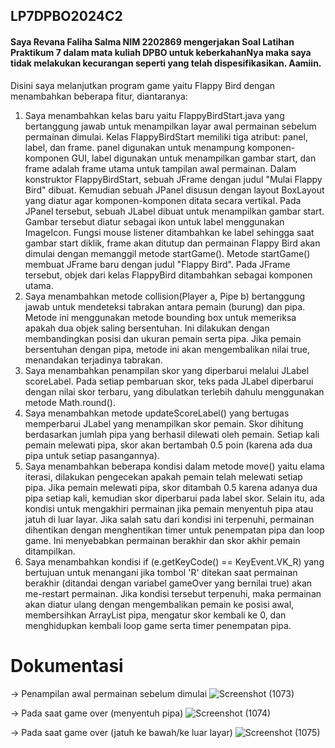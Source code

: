 ## LP7DPBO2024C2

#### Saya Revana Faliha Salma NIM 2202869 mengerjakan Soal Latihan Praktikum 7 dalam mata kuliah DPBO untuk keberkahanNya maka saya tidak melakukan kecurangan seperti yang telah dispesifikasikan. Aamiin.

Disini saya melanjutkan program game yaitu Flappy Bird dengan menambahkan beberapa fitur, diantaranya:
1. Saya menambahkan kelas baru yaitu FlappyBirdStart.java yang bertanggung jawab untuk menampilkan layar awal permainan sebelum permainan dimulai. Kelas FlappyBirdStart memiliki tiga atribut: panel, label, dan frame. panel digunakan untuk menampung komponen-komponen GUI, label digunakan untuk menampilkan gambar start, dan frame adalah frame utama untuk tampilan awal permainan. Dalam konstruktor FlappyBirdStart, sebuah JFrame dengan judul "Mulai Flappy Bird" dibuat. Kemudian sebuah JPanel disusun dengan layout BoxLayout yang diatur agar komponen-komponen ditata secara vertikal. Pada JPanel tersebut, sebuah JLabel dibuat untuk menampilkan gambar start. Gambar tersebut diatur sebagai ikon untuk label menggunakan ImageIcon. Fungsi mouse listener ditambahkan ke label sehingga saat gambar start diklik, frame akan ditutup dan permainan Flappy Bird akan dimulai dengan memanggil metode startGame(). Metode startGame() membuat JFrame baru dengan judul "Flappy Bird". Pada JFrame tersebut, objek dari kelas FlappyBird ditambahkan sebagai komponen utama.
2. Saya menambahkan metode collision(Player a, Pipe b) bertanggung jawab untuk mendeteksi tabrakan antara pemain (burung) dan pipa. Metode ini menggunakan metode bounding box untuk memeriksa apakah dua objek saling bersentuhan. Ini dilakukan dengan membandingkan posisi dan ukuran pemain serta pipa. Jika pemain bersentuhan dengan pipa, metode ini akan mengembalikan nilai true, menandakan terjadinya tabrakan.
4. Saya menambahkan penampilan skor yang diperbarui melalui JLabel scoreLabel. Pada setiap pembaruan skor, teks pada JLabel diperbarui dengan nilai skor terbaru, yang dibulatkan terlebih dahulu menggunakan metode Math.round().
5. Saya menambahkan metode updateScoreLabel() yang bertugas memperbarui JLabel yang menampilkan skor pemain. Skor dihitung berdasarkan jumlah pipa yang berhasil dilewati oleh pemain. Setiap kali pemain melewati pipa, skor akan bertambah 0.5 poin (karena ada dua pipa untuk setiap pasangannya).
6. Saya menambahkan beberapa kondisi dalam metode move() yaitu elama iterasi, dilakukan pengecekan apakah pemain telah melewati setiap pipa. Jika pemain melewati pipa, skor ditambah 0.5 karena adanya dua pipa setiap kali, kemudian skor diperbarui pada label skor. Selain itu, ada kondisi untuk mengakhiri permainan jika pemain menyentuh pipa atau jatuh di luar layar. Jika salah satu dari kondisi ini terpenuhi, permainan dihentikan dengan menghentikan timer untuk penempatan pipa dan loop game. Ini menyebabkan permainan berakhir dan skor akhir pemain ditampilkan.
8. Saya menambahkan kondisi if (e.getKeyCode() == KeyEvent.VK_R) yang bertujuan untuk menangani jika tombol 'R' ditekan saat permainan berakhir (ditandai dengan variabel gameOver yang bernilai true) akan me-restart permainan. Jika kondisi tersebut terpenuhi, maka permainan akan diatur ulang dengan mengembalikan pemain ke posisi awal, membersihkan ArrayList pipa, mengatur skor kembali ke 0, dan menghidupkan kembali loop game serta timer penempatan pipa.

# Dokumentasi
-> Penampilan awal permainan sebelum dimulai
![Screenshot (1073)](https://github.com/rerevana/LP7DPBO2024C2/assets/113984261/d7a7c4b4-75c6-4ec3-886c-6f3cefe2733f)

-> Pada saat game over (menyentuh pipa)
![Screenshot (1074)](https://github.com/rerevana/LP7DPBO2024C2/assets/113984261/5b046bab-dab7-48fc-8129-0e1e7281fa5f)

-> Pada saat game over (jatuh ke bawah/ke luar layar)
![Screenshot (1075)](https://github.com/rerevana/LP7DPBO2024C2/assets/113984261/62e73d19-f45a-4e4e-9981-bd41253d9929)
